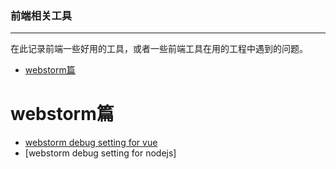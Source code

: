 ### 前端相关工具

----------
在此记录前端一些好用的工具，或者一些前端工具在用的工程中遇到的问题。


* [webstorm篇](#webstorm篇)



# webstorm篇
- [webstorm debug setting for vue](https://github.com/skybluefly/FEforTool/issues/1)
- [webstorm debug setting for nodejs]
